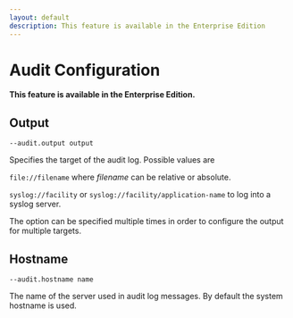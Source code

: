 ```yaml
---
layout: default
description: This feature is available in the Enterprise Edition
---
```

Audit Configuration
===================

__This feature is available in the Enterprise Edition.__

Output
------

`--audit.output output`

Specifies the target of the audit log. Possible values are

`file://filename` where *filename* can be relative or absolute.

`syslog://facility` or `syslog://facility/application-name` to log
into a syslog server.

The option can be specified multiple times in order to configure the
output for multiple targets.

Hostname
--------

`--audit.hostname name`

The name of the server used in audit log messages. By default the
system hostname is used.